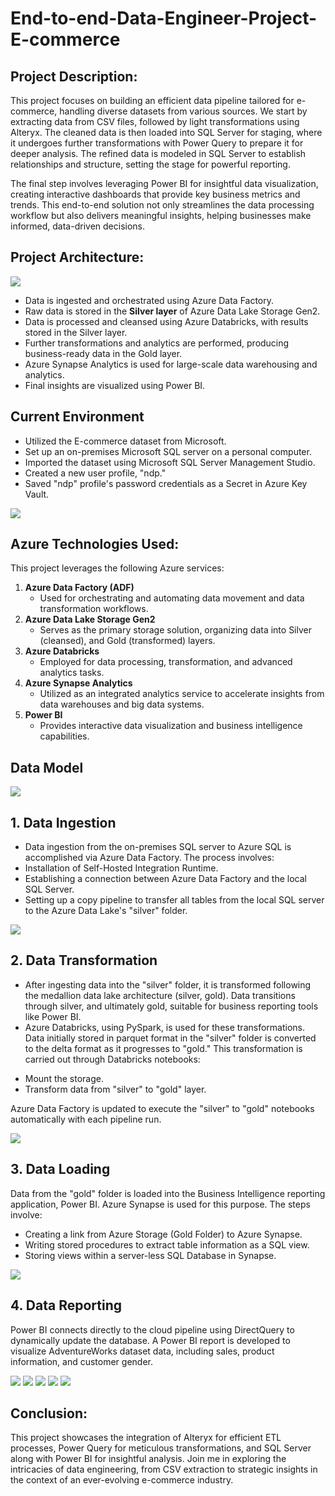 # End-to-end-Data-Engineer-Project-E-commerce
## Project Description:
This project focuses on building an efficient data pipeline tailored for e-commerce, handling diverse datasets from various sources. We start by extracting data from CSV files, followed by light transformations using Alteryx. The cleaned data is then loaded into SQL Server for staging, where it undergoes further transformations with Power Query to prepare it for deeper analysis. The refined data is modeled in SQL Server to establish relationships and structure, setting the stage for powerful reporting.

The final step involves leveraging Power BI for insightful data visualization, creating interactive dashboards that provide key business metrics and trends. This end-to-end solution not only streamlines the data processing workflow but also delivers meaningful insights, helping businesses make informed, data-driven decisions.
## Project Architecture:

<img src="https://github.com/Dharmil290998/End-to-end-Data-Engineer-Project-E-commerce/blob/main/Project%20Flow.png">

* Data is ingested and orchestrated using Azure Data Factory.
* Raw data is stored in the <b>Silver layer</b> of Azure Data Lake Storage Gen2.
* Data is processed and cleansed using Azure Databricks, with results stored in the Silver layer.
* Further transformations and analytics are performed, producing business-ready data in the Gold layer.
* Azure Synapse Analytics is used for large-scale data warehousing and analytics.
* Final insights are visualized using Power BI.
   
## Current Environment
* Utilized the E-commerce dataset from Microsoft.
* Set up an on-premises Microsoft SQL server on a personal computer.
* Imported the dataset using Microsoft SQL Server Management Studio.
* Created a new user profile, "ndp."
* Saved "ndp" profile's password credentials as a Secret in Azure Key Vault.

<img src="https://github.com/Dharmil290998/End-to-end-Data-Engineer-Project-E-commerce/blob/main/on-premises%20Microsoft%20SQL%20server.png">

## Azure Technologies Used:

This project leverages the following Azure services:

1. **Azure Data Factory (ADF)**
   - Used for orchestrating and automating data movement and data transformation workflows.
2. **Azure Data Lake Storage Gen2**
   - Serves as the primary storage solution, organizing data into Silver (cleansed), and Gold (transformed) layers.
3. **Azure Databricks**
   - Employed for data processing, transformation, and advanced analytics tasks.
4. **Azure Synapse Analytics**
   - Utilized as an integrated analytics service to accelerate insights from data warehouses and big data systems.
5. **Power BI**
   - Provides interactive data visualization and business intelligence capabilities.
  
## Data Model
<img src="https://github.com/Dharmil290998/End-to-end-Data-Engineer-Project-E-commerce/blob/main/Data%20Model.png">

## 1. Data Ingestion
   - Data ingestion from the on-premises SQL server to Azure SQL is accomplished via Azure Data Factory. The process involves:
   - Installation of Self-Hosted Integration Runtime.
   - Establishing a connection between Azure Data Factory and the local SQL Server.
   - Setting up a copy pipeline to transfer all tables from the local SQL server to the Azure Data Lake's "silver" folder.
<img src="https://github.com/Dharmil290998/End-to-end-Data-Engineer-Project-E-commerce/blob/main/Data%20Ingestion.png">

## 2. Data Transformation
   - After ingesting data into the "silver" folder, it is transformed following the medallion data lake architecture (silver, gold). Data transitions through silver, and ultimately gold, suitable for business reporting      tools like Power BI.
   - Azure Databricks, using PySpark, is used for these transformations. Data initially stored in parquet format in the "silver" folder is converted to the delta format as it progresses to "gold." This                       transformation is carried out through Databricks notebooks:
   * Mount the storage.
   * Transform data from "silver" to "gold" layer.

Azure Data Factory is updated to execute the "silver" to "gold" notebooks automatically with each pipeline run.

<img src="https://github.com/Dharmil290998/End-to-end-Data-Engineer-Project-E-commerce/blob/main/Data%20pipeline.png">

  
## 3. Data Loading
Data from the "gold" folder is loaded into the Business Intelligence reporting application, Power BI. Azure Synapse is used for this purpose. The steps involve:

* Creating a link from Azure Storage (Gold Folder) to Azure Synapse.
* Writing stored procedures to extract table information as a SQL view.
* Storing views within a server-less SQL Database in Synapse.
<img src="https://github.com/Dharmil290998/End-to-end-Data-Engineer-Project-E-commerce/blob/main/Azure%20Synapse%20pipeline.png">


## 4. Data Reporting
Power BI connects directly to the cloud pipeline using DirectQuery to dynamically update the database. A Power BI report is developed to visualize AdventureWorks dataset data, including sales, product information, and customer gender.

<img src="https://github.com/Dharmil290998/End-to-end-Data-Engineer-Project-E-commerce/blob/main/das-1.png">

<img src="https://github.com/Dharmil290998/End-to-end-Data-Engineer-Project-E-commerce/blob/main/das-2.png">

<img src="https://github.com/Dharmil290998/End-to-end-Data-Engineer-Project-E-commerce/blob/main/das-3.png">

<img src="https://github.com/Dharmil290998/End-to-end-Data-Engineer-Project-E-commerce/blob/main/das-4.png">

<img src="https://github.com/Dharmil290998/End-to-end-Data-Engineer-Project-E-commerce/blob/main/das-5.png">

## Conclusion:
This project showcases the integration of Alteryx for efficient ETL processes, Power Query for meticulous transformations, and SQL Server along with Power BI for insightful analysis. Join me in exploring the intricacies of data engineering, from CSV extraction to strategic insights in the context of an ever-evolving e-commerce industry.
